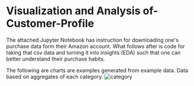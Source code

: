 # Visualization and Analysis of-Customer-Profile
The attached Jupyter Notebook has instruction for downloading one's purchase data form their Amazon account. What follows after is code for taking that csv data and turning it into insights (EDA) such that one can better understand their purchase habits.

The following are charts are examples generated from example data.
Data based on aggregates of each category.
![category](https://github.com/fahadmhd/visualization-of-Customer-Profile/blob/main/Category_info.png?)
